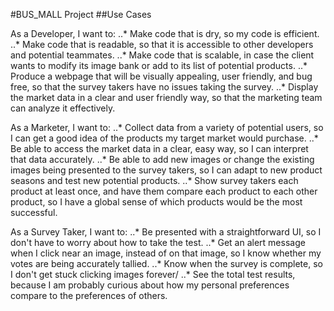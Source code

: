 #BUS_MALL Project
##Use Cases

As a Developer, I want to:
..* Make code that is dry, so my code is efficient.
..* Make code that is readable, so that it is accessible to other developers and potential teammates.
..* Make code that is scalable, in case the client wants to modify its image bank or add to its list of potential products.
..* Produce a webpage that will be visually appealing, user friendly, and bug free, so that the survey takers have no issues taking the survey.
..* Display the market data in a clear and user friendly way, so that the marketing team can analyze it effectively.

As a Marketer, I want to:
..* Collect data from a variety of potential users, so I can get a good idea of the products my target market would purchase.
..* Be able to access the market data in a clear, easy way, so I can interpret that data accurately.
..* Be able to add new images or change the existing images being presented to the survey takers, so I can adapt to new product seasons and test new potential products.
..* Show survey takers each product at least once, and have them compare each product to each other product, so I have a global sense of which products would be the most successful.

As a Survey Taker, I want to:
..* Be presented with a straightforward UI, so I don't have to worry about how to take the test.
..* Get an alert message when I click near an image, instead of on that image, so I know whether my votes are being accurately tallied.
..* Know when the survey is complete, so I don't get stuck clicking images forever/
..* See the total test results, because I am probably curious about how my personal preferences compare to the preferences of others.  
